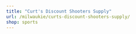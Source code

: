 ```yaml
---
title: "Curt's Discount Shooters Supply"
url: /milwaukie/curts-discount-shooters-supply/
shop: sports
---
```

